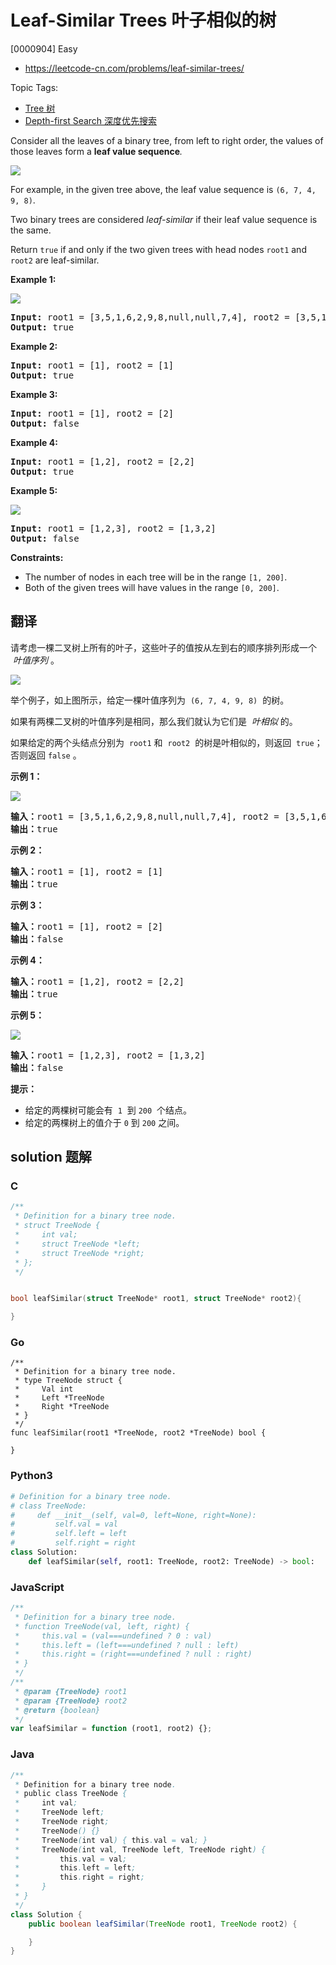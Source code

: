# Leaf-Similar Trees 叶子相似的树

[0000904] Easy

- https://leetcode-cn.com/problems/leaf-similar-trees/

Topic Tags:

- [Tree 树](https://leetcode-cn.com/tag/tree/)
- [Depth-first Search 深度优先搜索](https://leetcode-cn.com/tag/depth-first-search/)

Consider all the leaves of a binary tree, from left to right order, the values of those leaves form a **leaf value sequence**_._

![](https://s3-lc-upload.s3.amazonaws.com/uploads/2018/07/16/tree.png)

For example, in the given tree above, the leaf value sequence is `(6, 7, 4, 9, 8)`.

Two binary trees are considered *leaf-similar* if their leaf value sequence is the same.

Return `true` if and only if the two given trees with head nodes `root1` and `root2` are leaf-similar.

**Example 1:**

![](https://assets.leetcode.com/uploads/2020/09/03/leaf-similar-1.jpg)

<pre><strong>Input:</strong> root1 = [3,5,1,6,2,9,8,null,null,7,4], root2 = [3,5,1,6,7,4,2,null,null,null,null,null,null,9,8]
<strong>Output:</strong> true
</pre>

**Example 2:**

<pre><strong>Input:</strong> root1 = [1], root2 = [1]
<strong>Output:</strong> true
</pre>

**Example 3:**

<pre><strong>Input:</strong> root1 = [1], root2 = [2]
<strong>Output:</strong> false
</pre>

**Example 4:**

<pre><strong>Input:</strong> root1 = [1,2], root2 = [2,2]
<strong>Output:</strong> true
</pre>

**Example 5:**

![](https://assets.leetcode.com/uploads/2020/09/03/leaf-similar-2.jpg)

<pre><strong>Input:</strong> root1 = [1,2,3], root2 = [1,3,2]
<strong>Output:</strong> false
</pre>

**Constraints:**

- The number of nodes in each tree will be in the range `[1, 200]`.
- Both of the given trees will have values in the range `[0, 200]`.

## 翻译

请考虑一棵二叉树上所有的叶子，这些叶子的值按从左到右的顺序排列形成一个  *叶值序列* 。

![](https://s3-lc-upload.s3.amazonaws.com/uploads/2018/07/16/tree.png)

举个例子，如上图所示，给定一棵叶值序列为  `(6, 7, 4, 9, 8)`  的树。

如果有两棵二叉树的叶值序列是相同，那么我们就认为它们是  *叶相似* 的。

如果给定的两个头结点分别为  `root1` 和  `root2`  的树是叶相似的，则返回  `true`；否则返回 `false` 。

**示例 1：**

![](https://assets.leetcode.com/uploads/2020/09/03/leaf-similar-1.jpg)

<pre><strong>输入：</strong>root1 = [3,5,1,6,2,9,8,null,null,7,4], root2 = [3,5,1,6,7,4,2,null,null,null,null,null,null,9,8]
<strong>输出：</strong>true
</pre>

**示例 2：**

<pre><strong>输入：</strong>root1 = [1], root2 = [1]
<strong>输出：</strong>true
</pre>

**示例 3：**

<pre><strong>输入：</strong>root1 = [1], root2 = [2]
<strong>输出：</strong>false
</pre>

**示例 4：**

<pre><strong>输入：</strong>root1 = [1,2], root2 = [2,2]
<strong>输出：</strong>true
</pre>

**示例 5：**

![](https://assets.leetcode.com/uploads/2020/09/03/leaf-similar-2.jpg)

<pre><strong>输入：</strong>root1 = [1,2,3], root2 = [1,3,2]
<strong>输出：</strong>false
</pre>

**提示：**

- 给定的两棵树可能会有  `1`  到 `200`  个结点。
- 给定的两棵树上的值介于 `0` 到 `200` 之间。

## solution 题解

### C

```c
/**
 * Definition for a binary tree node.
 * struct TreeNode {
 *     int val;
 *     struct TreeNode *left;
 *     struct TreeNode *right;
 * };
 */


bool leafSimilar(struct TreeNode* root1, struct TreeNode* root2){

}
```

### Go

```golang
/**
 * Definition for a binary tree node.
 * type TreeNode struct {
 *     Val int
 *     Left *TreeNode
 *     Right *TreeNode
 * }
 */
func leafSimilar(root1 *TreeNode, root2 *TreeNode) bool {

}
```

### Python3

```python
# Definition for a binary tree node.
# class TreeNode:
#     def __init__(self, val=0, left=None, right=None):
#         self.val = val
#         self.left = left
#         self.right = right
class Solution:
    def leafSimilar(self, root1: TreeNode, root2: TreeNode) -> bool:

```

### JavaScript

```javascript
/**
 * Definition for a binary tree node.
 * function TreeNode(val, left, right) {
 *     this.val = (val===undefined ? 0 : val)
 *     this.left = (left===undefined ? null : left)
 *     this.right = (right===undefined ? null : right)
 * }
 */
/**
 * @param {TreeNode} root1
 * @param {TreeNode} root2
 * @return {boolean}
 */
var leafSimilar = function (root1, root2) {};
```

### Java

```java
/**
 * Definition for a binary tree node.
 * public class TreeNode {
 *     int val;
 *     TreeNode left;
 *     TreeNode right;
 *     TreeNode() {}
 *     TreeNode(int val) { this.val = val; }
 *     TreeNode(int val, TreeNode left, TreeNode right) {
 *         this.val = val;
 *         this.left = left;
 *         this.right = right;
 *     }
 * }
 */
class Solution {
    public boolean leafSimilar(TreeNode root1, TreeNode root2) {

    }
}
```
